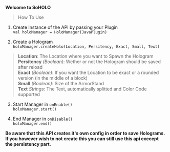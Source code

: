**Welcome to SoHOLO**

> How To Use

1. Create Instance of the API by passing your Plugin\
   `val holoManager = HoloManager(JavaPlugin)`

2. Create a Hologram\
   `holoManager.createHolo(Location, Persitency, Exact, Small, Text)`
   
> **Location**: The Location where you want to Spawn the Hologram\
> **Persitency** _(Boolean)_: Wether or not the Hologram should be saved after reload\
> **Exact** _(Boolean)_: If you want the Location to be exact or a rounded version (in the middle of a block)\
> **Small** _(Boolean)_: Size of the ArmorStand\
> **Text** _Strings_: The Text, automatically splitted and Color Code supported

3. Start Manager in `onEnable()`\
   `holoManager.start()`

4. End Manager in `onDisable()`\
   `holoManager.end()`


**Be aware that this API creates it's own config in order to save Holograms. If you however wish to not create this you can still use this api execept the persistency part.**
